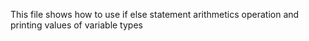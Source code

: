 This file shows how to use if else statement arithmetics operation and printing values of variable types
